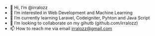 - 👋 Hi, I’m @irralozz
- 👀 I’m interested in Web Development and Machine Learning
- 🌱 I’m currently learning Laravel, Codeigniter, Pyhton and Java Script
- 💞️ I’m looking to collaborate on my gihutb (github.com/irralozz)
- 📫 How to reach me via email irralozz@gmail.com

<!---
irralozz/irralozz is a ✨ special ✨ repository because its `README.md` (this file) appears on your GitHub profile.
You can click the Preview link to take a look at your changes.
--->
